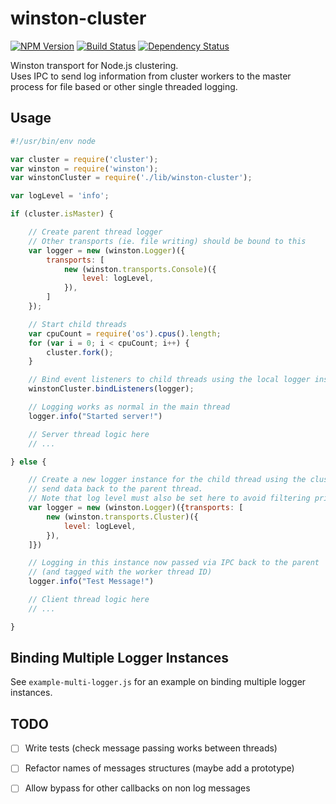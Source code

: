 # winston-cluster

[![NPM Version](https://img.shields.io/npm/v/winston-cluster.svg)](https://www.npmjs.com/package/winston-cluster)
[![Build Status](https://travis-ci.org/ryankurte/winston-cluster.svg)](https://travis-ci.org/ryankurte/winston-cluster)
[![Dependency Status](https://david-dm.org/ryankurte/winston-cluster.svg)](https://david-dm.org/ryankurte/winston-cluster)

Winston transport for Node.js clustering.  
Uses IPC to send log information from cluster workers to the master process for file based or other single threaded logging.

## Usage
``` js
#!/usr/bin/env node

var cluster = require('cluster');
var winston = require('winston');
var winstonCluster = require('./lib/winston-cluster');

var logLevel = 'info';

if (cluster.isMaster) {

    // Create parent thread logger
    // Other transports (ie. file writing) should be bound to this
    var logger = new (winston.Logger)({
        transports: [
            new (winston.transports.Console)({
                level: logLevel,
            }),
        ]
    });

    // Start child threads
    var cpuCount = require('os').cpus().length;
    for (var i = 0; i < cpuCount; i++) {
        cluster.fork();
    }

    // Bind event listeners to child threads using the local logger instance
    winstonCluster.bindListeners(logger);

    // Logging works as normal in the main thread
    logger.info("Started server!")

    // Server thread logic here
    // ...

} else {

    // Create a new logger instance for the child thread using the cluster transport to
    // send data back to the parent thread.
    // Note that log level must also be set here to avoid filtering prior to sending logs back
    var logger = new (winston.Logger)({transports: [
        new (winston.transports.Cluster)({
            level: logLevel,
        }),
    ]})

    // Logging in this instance now passed via IPC back to the parent
    // (and tagged with the worker thread ID)
    logger.info("Test Message!")

    // Client thread logic here
    // ...

}
```

## Binding Multiple Logger Instances
See `example-multi-logger.js` for an example on binding multiple logger instances.

## TODO
 - [ ] Write tests (check message passing works between threads)
 - [ ] Refactor names of messages structures (maybe add a prototype)
 - [ ] Allow bypass for other callbacks on non log messages
 
